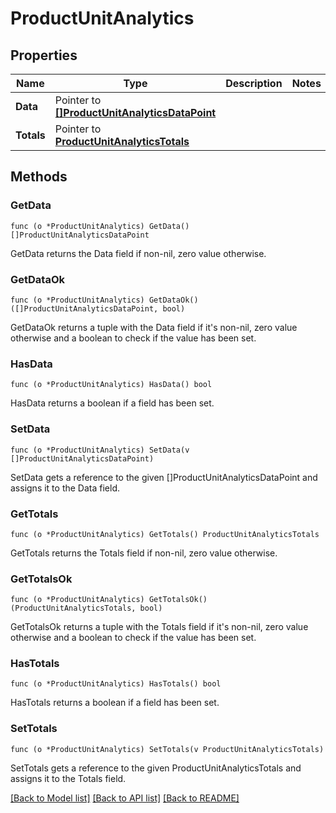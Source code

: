 # ProductUnitAnalytics

## Properties

Name | Type | Description | Notes
------------ | ------------- | ------------- | -------------
**Data** | Pointer to [**[]ProductUnitAnalyticsDataPoint**](ProductUnitAnalyticsDataPoint.md) |  | 
**Totals** | Pointer to [**ProductUnitAnalyticsTotals**](ProductUnitAnalytics_totals.md) |  | 

## Methods

### GetData

`func (o *ProductUnitAnalytics) GetData() []ProductUnitAnalyticsDataPoint`

GetData returns the Data field if non-nil, zero value otherwise.

### GetDataOk

`func (o *ProductUnitAnalytics) GetDataOk() ([]ProductUnitAnalyticsDataPoint, bool)`

GetDataOk returns a tuple with the Data field if it's non-nil, zero value otherwise
and a boolean to check if the value has been set.

### HasData

`func (o *ProductUnitAnalytics) HasData() bool`

HasData returns a boolean if a field has been set.

### SetData

`func (o *ProductUnitAnalytics) SetData(v []ProductUnitAnalyticsDataPoint)`

SetData gets a reference to the given []ProductUnitAnalyticsDataPoint and assigns it to the Data field.

### GetTotals

`func (o *ProductUnitAnalytics) GetTotals() ProductUnitAnalyticsTotals`

GetTotals returns the Totals field if non-nil, zero value otherwise.

### GetTotalsOk

`func (o *ProductUnitAnalytics) GetTotalsOk() (ProductUnitAnalyticsTotals, bool)`

GetTotalsOk returns a tuple with the Totals field if it's non-nil, zero value otherwise
and a boolean to check if the value has been set.

### HasTotals

`func (o *ProductUnitAnalytics) HasTotals() bool`

HasTotals returns a boolean if a field has been set.

### SetTotals

`func (o *ProductUnitAnalytics) SetTotals(v ProductUnitAnalyticsTotals)`

SetTotals gets a reference to the given ProductUnitAnalyticsTotals and assigns it to the Totals field.


[[Back to Model list]](../README.md#documentation-for-models) [[Back to API list]](../README.md#documentation-for-api-endpoints) [[Back to README]](../README.md)


